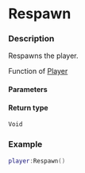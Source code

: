 # Respawn

### Description

Respawns the player.

Function of [Player](/classes/Player/)

#### Parameters

#### Return type

`Void`

### Example

```lua
player:Respawn()
```
